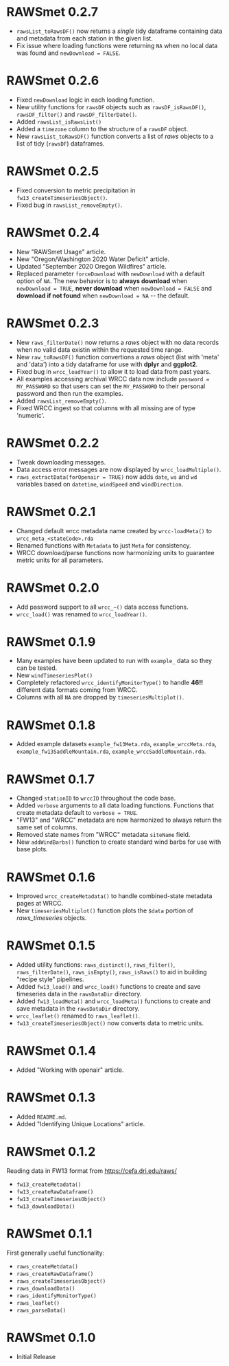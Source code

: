# RAWSmet 0.2.7

* `rawsList_toRawsDF()` now returns a *single* tidy dataframe containing data
and metadata from each station in the given list.
* Fix issue where loading functions were returning `NA` when no local data was 
found and `newDownload = FALSE`.

# RAWSmet 0.2.6

* Fixed `newDownload` logic in each loading function.
* New utility functions for `rawsDF` objects such as `rawsDF_isRawsDF()`,
`rawsDF_filter()` and `rawsDF_filterDate()`.
* Added `rawsList_isRawsList()`
* Added a `timezone` column to the structure of a `rawsDF` object.
* New `rawsList_toRawsDF()` function converts a list of _raws_ objects to a list of
tidy (`rawsDF`) dataframes.

# RAWSmet 0.2.5

* Fixed conversion to metric precipitation in `fw13_createTimeseriesObject()`.
* Fixed bug in `rawsList_removeEmpty()`.

# RAWSmet 0.2.4

* New "RAWSmet Usage" article.
* New "Oregon/Washington 2020 Water Deficit" article.
* Updated "September 2020 Oregon Wildfires" article.
* Replaced parameter `forceDownload` with `newDownload` with a default option 
of `NA`. The new behavior is to **always download** when `newDownload = TRUE`, 
**never download** when `newDownload = FALSE` and **download if not found** when
`newDownload = NA` -- the default.

# RAWSmet 0.2.3

* New `raws_filterDate()` now returns a _raws_ object with no data records when
no valid data existin within the requested time range.
* New `raw_toRawsDF()` function convertions a _raws_ object (list with 'meta'
and 'data') into a tidy dataframe for use with **dplyr** and **ggplot2**.
* Fixed bug in `wrcc_loadYear()` to allow it to load data from past years.
* All examples accessing archival WRCC data now include `password = MY_PASSWORD` 
so that users can set the `MY_PASSWORD` to their personal password and then run
the examples.
* Added `rawsList_removeEmpty()`.
* Fixed WRCC ingest so that columns with all missing are of type 'numeric'.

# RAWSmet 0.2.2

* Tweak downloading messages.
* Data access error messages are now displayed by `wrcc_loadMultiple()`.
* `raws_extractData(forOpenair = TRUE)` now adds `date`, `ws` and `wd` variables
based on `datetime`, `windSpeed` and `windDirection`.

# RAWSmet 0.2.1

* Changed default wrcc metadata name created by `wrcc-loadMeta()` to 
`wrcc_meta_<stateCode>.rda`
* Renamed functions with `Metadata` to just `Meta` for consistency.
* WRCC download/parse functions now harmonizing units to guarantee metric
units for all parameters.

# RAWSmet 0.2.0

* Add password support to all `wrcc_~()` data access functions.
* `wrcc_load()` was renamed to `wrcc_loadYear()`.

# RAWSmet 0.1.9

* Many examples have been updated to run with `example_` data so they can be
tested.
* New `windTimeseriesPlot()`
* Completely refactored `wrcc_identifyMonitorType()` to handle **46!!** different
data formats coming from WRCC.
* Columns with all `NA` are dropped by `timeseriesMultiplot()`.

# RAWSmet 0.1.8

* Added example datasets `example_fw13Meta.rda`, `example_wrccMeta.rda`,
`example_fw13SaddleMountain.rda`, `example_wrccSaddleMountain.rda`.

# RAWSmet 0.1.7

* Changed `stationID` to `wrccID` throughout the code base.
* Added `verbose` arguments to all data loading functions. Functions that
create metadata default to `verbose = TRUE`.
* "FW13" and "WRCC" metadata are now harmonized to always return the same set
of columns.
* Removed state names from "WRCC" metadata `siteName` field.
* New `addWindBarbs()` function to create standard wind barbs for use with
base plots.

# RAWSmet 0.1.6

* Improved `wrcc_createMetadata()` to handle combined-state metadata pages at 
WRCC.
* New `timeseriesMultiplot()` function plots the `$data` portion of 
_raws\_timeseries_ objects.

# RAWSmet 0.1.5

* Added utility functions: `raws_distinct()`, `raws_filter()`, 
`raws_filterDate()`, `raws_isEmpty()`, `raws_isRaws()` to aid in building 
"recipe style" pipelines.
* Added `fw13_load()` and `wrcc_load()` functions to create and save timeseries
data in the `rawsDataDir` directory.
* Added `fw13_loadMeta()` and `wrcc_loadMeta()` functions to create and save 
metadata in the `rawsDataDir` directory.
* `wrcc_leaflet()` renamed to `raws_leaflet()`.
* `fw13_createTimeseriesObject()` now converts data to metric units.

# RAWSmet 0.1.4

* Added "Working with openair" article.

# RAWSmet 0.1.3

* Added `README.md`.
* Added "Identifying Unique Locations" article.

# RAWSmet 0.1.2

Reading data in FW13 format from https://cefa.dri.edu/raws/

* `fw13_createMetadata()`
* `fw13_createRawDataframe()`
* `fw13_createTimeseriesObject()`
* `fw13_downloadData()`

# RAWSmet 0.1.1

First generally useful functionality:

* `raws_createMetdata()`
* `raws_createRawDataframe()`
* `raws_createTimeseriesObject()`
* `raws_downloadData()`
* `raws_identifyMonitorType()`
* `raws_leaflet()`
* `raws_parseData()`

# RAWSmet 0.1.0

* Initial Release
